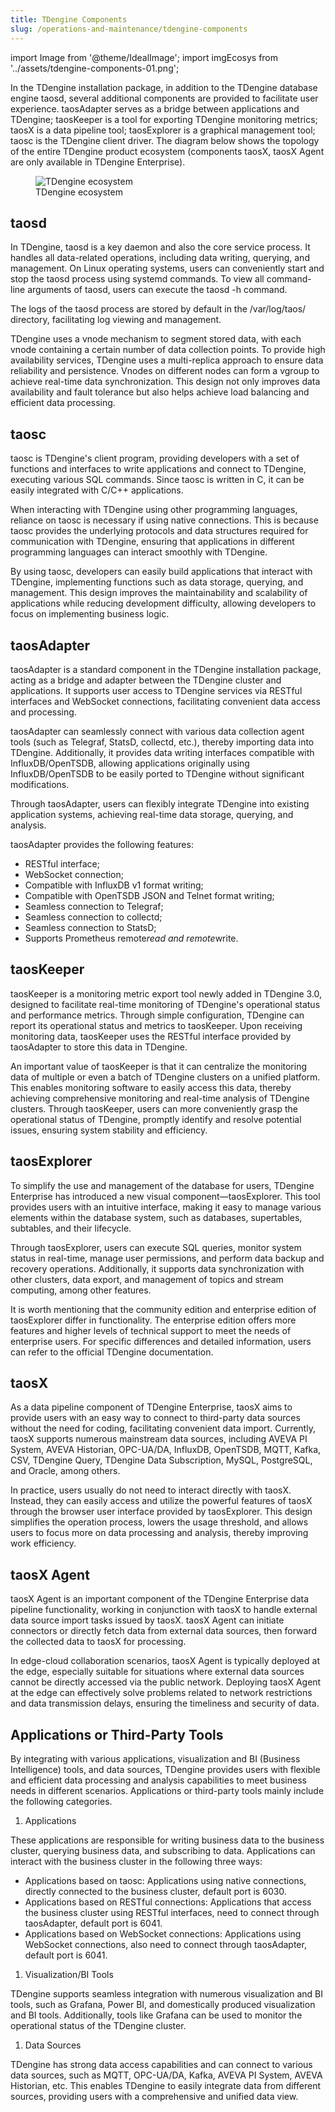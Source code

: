 ```yaml
---
title: TDengine Components
slug: /operations-and-maintenance/tdengine-components
---
```


import Image from '@theme/IdealImage';
import imgEcosys from '../assets/tdengine-components-01.png';

In the TDengine installation package, in addition to the TDengine database engine taosd, several additional components are provided to facilitate user experience. taosAdapter serves as a bridge between applications and TDengine; taosKeeper is a tool for exporting TDengine monitoring metrics; taosX is a data pipeline tool; taosExplorer is a graphical management tool; taosc is the TDengine client driver. The diagram below shows the topology of the entire TDengine product ecosystem (components taosX, taosX Agent are only available in TDengine Enterprise).

<figure>
<Image img={imgEcosys} alt="TDengine ecosystem"/>
<figcaption>TDengine ecosystem</figcaption>
</figure>

## taosd

In TDengine, taosd is a key daemon and also the core service process. It handles all data-related operations, including data writing, querying, and management. On Linux operating systems, users can conveniently start and stop the taosd process using systemd commands. To view all command-line arguments of taosd, users can execute the taosd -h command.

The logs of the taosd process are stored by default in the /var/log/taos/ directory, facilitating log viewing and management.

TDengine uses a vnode mechanism to segment stored data, with each vnode containing a certain number of data collection points. To provide high availability services, TDengine uses a multi-replica approach to ensure data reliability and persistence. Vnodes on different nodes can form a vgroup to achieve real-time data synchronization. This design not only improves data availability and fault tolerance but also helps achieve load balancing and efficient data processing.

## taosc

taosc is TDengine's client program, providing developers with a set of functions and interfaces to write applications and connect to TDengine, executing various SQL commands. Since taosc is written in C, it can be easily integrated with C/C++ applications.

When interacting with TDengine using other programming languages, reliance on taosc is necessary if using native connections. This is because taosc provides the underlying protocols and data structures required for communication with TDengine, ensuring that applications in different programming languages can interact smoothly with TDengine.

By using taosc, developers can easily build applications that interact with TDengine, implementing functions such as data storage, querying, and management. This design improves the maintainability and scalability of applications while reducing development difficulty, allowing developers to focus on implementing business logic.

## taosAdapter

taosAdapter is a standard component in the TDengine installation package, acting as a bridge and adapter between the TDengine cluster and applications. It supports user access to TDengine services via RESTful interfaces and WebSocket connections, facilitating convenient data access and processing.

taosAdapter can seamlessly connect with various data collection agent tools (such as Telegraf, StatsD, collectd, etc.), thereby importing data into TDengine. Additionally, it provides data writing interfaces compatible with InfluxDB/OpenTSDB, allowing applications originally using InfluxDB/OpenTSDB to be easily ported to TDengine without significant modifications.

Through taosAdapter, users can flexibly integrate TDengine into existing application systems, achieving real-time data storage, querying, and analysis.

taosAdapter provides the following features:

- RESTful interface;
- WebSocket connection;
- Compatible with InfluxDB v1 format writing;
- Compatible with OpenTSDB JSON and Telnet format writing;
- Seamless connection to Telegraf;
- Seamless connection to collectd;
- Seamless connection to StatsD;
- Supports Prometheus remote*read and remote*write.

## taosKeeper

taosKeeper is a monitoring metric export tool newly added in TDengine 3.0, designed to facilitate real-time monitoring of TDengine's operational status and performance metrics. Through simple configuration, TDengine can report its operational status and metrics to taosKeeper. Upon receiving monitoring data, taosKeeper uses the RESTful interface provided by taosAdapter to store this data in TDengine.

An important value of taosKeeper is that it can centralize the monitoring data of multiple or even a batch of TDengine clusters on a unified platform. This enables monitoring software to easily access this data, thereby achieving comprehensive monitoring and real-time analysis of TDengine clusters. Through taosKeeper, users can more conveniently grasp the operational status of TDengine, promptly identify and resolve potential issues, ensuring system stability and efficiency.

## taosExplorer

To simplify the use and management of the database for users, TDengine Enterprise has introduced a new visual component—taosExplorer. This tool provides users with an intuitive interface, making it easy to manage various elements within the database system, such as databases, supertables, subtables, and their lifecycle.

Through taosExplorer, users can execute SQL queries, monitor system status in real-time, manage user permissions, and perform data backup and recovery operations. Additionally, it supports data synchronization with other clusters, data export, and management of topics and stream computing, among other features.

It is worth mentioning that the community edition and enterprise edition of taosExplorer differ in functionality. The enterprise edition offers more features and higher levels of technical support to meet the needs of enterprise users. For specific differences and detailed information, users can refer to the official TDengine documentation.

## taosX

As a data pipeline component of TDengine Enterprise, taosX aims to provide users with an easy way to connect to third-party data sources without the need for coding, facilitating convenient data import. Currently, taosX supports numerous mainstream data sources, including AVEVA PI System, AVEVA Historian, OPC-UA/DA, InfluxDB, OpenTSDB, MQTT, Kafka, CSV, TDengine Query, TDengine Data Subscription, MySQL, PostgreSQL, and Oracle, among others.

In practice, users usually do not need to interact directly with taosX. Instead, they can easily access and utilize the powerful features of taosX through the browser user interface provided by taosExplorer. This design simplifies the operation process, lowers the usage threshold, and allows users to focus more on data processing and analysis, thereby improving work efficiency.

## taosX Agent

taosX Agent is an important component of the TDengine Enterprise data pipeline functionality, working in conjunction with taosX to handle external data source import tasks issued by taosX. taosX Agent can initiate connectors or directly fetch data from external data sources, then forward the collected data to taosX for processing.

In edge-cloud collaboration scenarios, taosX Agent is typically deployed at the edge, especially suitable for situations where external data sources cannot be directly accessed via the public network. Deploying taosX Agent at the edge can effectively solve problems related to network restrictions and data transmission delays, ensuring the timeliness and security of data.

## Applications or Third-Party Tools

By integrating with various applications, visualization and BI (Business Intelligence) tools, and data sources, TDengine provides users with flexible and efficient data processing and analysis capabilities to meet business needs in different scenarios. Applications or third-party tools mainly include the following categories.

1. Applications

These applications are responsible for writing business data to the business cluster, querying business data, and subscribing to data. Applications can interact with the business cluster in the following three ways:

- Applications based on taosc: Applications using native connections, directly connected to the business cluster, default port is 6030.
- Applications based on RESTful connections: Applications that access the business cluster using RESTful interfaces, need to connect through taosAdapter, default port is 6041.
- Applications based on WebSocket connections: Applications using WebSocket connections, also need to connect through taosAdapter, default port is 6041.

1. Visualization/BI Tools

TDengine supports seamless integration with numerous visualization and BI tools, such as Grafana, Power BI, and domestically produced visualization and BI tools. Additionally, tools like Grafana can be used to monitor the operational status of the TDengine cluster.

1. Data Sources

TDengine has strong data access capabilities and can connect to various data sources, such as MQTT, OPC-UA/DA, Kafka, AVEVA PI System, AVEVA Historian, etc. This enables TDengine to easily integrate data from different sources, providing users with a comprehensive and unified data view.
